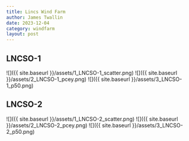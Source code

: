 ```yaml
---
title: Lincs Wind Farm
author: James Twallin
date: 2023-12-04
category: windfarm
layout: post
---
```

LNCSO-1
-------------
![]({{ site.baseurl }}/assets/1_LNCSO-1_scatter.png)
![]({{ site.baseurl }}/assets/2_LNCSO-1_pcey.png)
![]({{ site.baseurl }}/assets/3_LNCSO-1_p50.png)

LNCSO-2
-------------
![]({{ site.baseurl }}/assets/1_LNCSO-2_scatter.png)
![]({{ site.baseurl }}/assets/2_LNCSO-2_pcey.png)
![]({{ site.baseurl }}/assets/3_LNCSO-2_p50.png)

